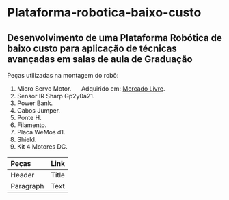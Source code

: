 # Plataforma-robotica-baixo-custo
## Desenvolvimento de uma Plataforma Robótica de baixo custo para aplicação de técnicas avançadas em salas de aula de Graduação
Peças utilizadas na montagem do robô:
1. Micro Servo Motor. &nbsp;&nbsp;&nbsp;&nbsp; Adquirido em: [Mercado Livre](https://produto.mercadolivre.com.br/MLB-1654901596-placa-wemos-d1-r2-wifi-esp8266-ide-compativel-do-arduino-_JM#position=4&search_layout=grid&type=item&tracking_id=2409f693-e2d9-49e7-b8de-bc74dc06932d).
2. Sensor IR Sharp Gp2y0a21. 
3. Power Bank. 
4. Cabos Jumper.
5. Ponte H. 
6. Filamento. 
7. Placa WeMos d1. 
8. Shield. 
9. Kit 4 Motores DC. 

| Peças       | Link        | 
| :---        |    :----:   |  
| Header      | Title       | 
| Paragraph   | Text        |
